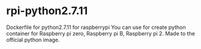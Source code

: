 # rpi-python2.7.11
Dockerfile for python2.7.11 for raspberrypi
 You can use for create python container for Raspberry pi zero, Raspberry pi B, Raspberry pi 2.
 Made to the official python image.

